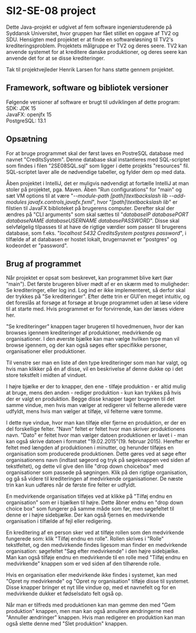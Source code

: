 # SI2-SE-08 project
Dette Java-projekt er udgivet af fem software ingeniørstuderende på Syddansk Universitet, hvor gruppen har fået stillet en opgave af TV2 og SDU. Hensigten med projektet er at finde en softwareløsning til TV2's krediteringsproblem. Projektets målgruppe er TV2 og deres seere. TV2 kan anvende systemet for at kreditere danske produktioner, og deres seere kan anvende det for at se disse krediteringer. 

Tak til projektvejleder Henrik Larsen for hans støtte gennem projektet.

## Framework, software og bibliotek versioner
Følgende versioner af software er brugt til udviklingen af dette program:  
SDK: JDK 15  
JavaFX: openjfx 15  
PostgreSQL: 13.1  

## Opsætning
For at bruge programmet skal der først laves en PostreSQL database med navnet "CreditsSystem". Denne database skal instantieres med SQL-scriptet som findes i filen "2SE08SQL.sql" som ligger i dette projekts "resources" fil. SQL-scriptet laver alle de nødvendige tabeller, og fylder dem op med data.

Åben projektet i IntelliJ, det er muligvis nødvendigt at fortælle IntelliJ at man stoler på projektet, pga. Maven. Åben "Run configurations" for "main" og sæt VM options til at være "*--module-path [path]\textbackslash lib --add-modules javafx.controls,javafx.fxml*", hvor "*[path]\textbackslash lib*" er filstien til JavaFX biblioteket på brugerens computer. Derefter skal der ændres på "CLI arguments" som skal sættes til "*databaseIP databasePORT databaseNAME databaseUSERNAME databasePASSWORD*". Disse skal selvfølgelig tilpasses til at have de rigtige værdier som passer til brugerens database, som f.eks. "*localhost 5432 CreditsSystem postgres password*", i tilfælde af at databasen er hostet lokalt, brugernavnet er "postgres" og kodeordet er "password".

## Brug af programmet
Når projektet er opsat som beskrevet, kan programmet blive kørt (kør "main"). Det første brugeren bliver mødt af er en skærm med to muligheder: Se krediteringer, eller log ind. Log ind er ikke implementeret, så derfor skal der trykkes på "Se krediteringer". Efter dette trin er GUI'en meget intuitiv, og det foreslås at forsøge at forsøge at bruge programmet uden at læse videre til at starte med. Hvis programmet er for forvirrende, kan der læses videre her.

"Se krediteringer" knappen tager brugeren til hovedmenuen, hvor der kan browses igennem krediteringer af produktioner, medvirkende og organisationer. I den øverste bjælke kan man vælge hvilken type man vil browse igennem, og der kan også søges efter specifikke personer, organisationer eller produktioner.

Til venstre ser man en liste af den type krediteringer som man har valgt, og hvis man klikker på én af disse, vil en beskrivelse af denne dukke op i det store tekstfelt i midten af vinduet.

I højre bjælke er der to knapper, den ene - tilføje produktion - er altid mulig at bruge, mens den anden - rediger produktion - kun kan trykkes på hvis der er valgt en produktion. Begge disse knapper tager brugeren til det samme vindue, men hvis man vælger at redigerer vil felterne allerede være udfyldt, mens hvis man vælger at tilføje, vil felterne være tomme.

I dette nye vindue, hvor man kan tilføje eller fjerne en produktion, er der en del forskellige felter. "Navn" feltet er feltet hvor man skriver produktionens navn. "Dato" er feltet hvor man vælger datoen produktionen er lavet i - man kan også skrive datoen i formatet "19.02.2015"(19. februar 2015). Herefter er feltet med længden af produktionen i minutter, og herunder tilføjes en organisation som producerede produktionen. Dette gøres ved at søge efter organisationens navn (indtast søgeord og tryk på søgeknappen ved siden af tekstfeltet), og dette vil give den lille "drop down choicebox" med organisationer som passede på søgningen. Klik på den rigtige organisation, og gå så videre til krediteringen af medvirkende organisationer. De næste trin kan kun udføres når de første fire felter er udfyldt. 

En medvirkende organisation tilføjes ved at klikke på "Tilføj endnu en organisation" som er i bjælken til højre. Dette åbner endnu en "drop down choice box" som fungerer på samme måde som før, men søgefeltet til denne er i højre sidebjælke. Der kan også fjernes en medvirkende organisation i tilfælde af fejl eller redigering.

En kreditering af en person sker ved at tilføje rollen som den medvirkende fungerede som: klik "Tilføj endnu en rolle". Rollen skrives i "Rolle" tekstfeltet, og den medvirkende findes ligesom man finder en medvirkende organisation: søgefeltet "Søg efter medvirkende" i den højre sidebjælke. Man kan også tilføje endnu en medvirkende til en rolle med "Tilføj endnu en medvirkende" knappen som er ved siden af den tilhørende rolle.

Hvis en organisation eller medvirkende ikke findes i systemet, kan med "Opret ny medvirkende" og "Opret ny organisation" tilføje disse til systemet. Disse knapper bringer et nyt lille vindue op, med et navnefelt og for en medvirkende dukker et fødselsdato felt også op.

Når man er tilfreds med produktionen kan man gemme den med "Gem produktion" knappen, men man kan også annullere ændringerne med "Annuller ændringer" knappen. Hvis man redigerer en produktion kan man også slette denne med "Slet produktion" knappen.
